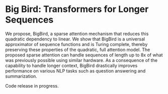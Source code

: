 # Big Bird: Transformers for Longer Sequences

We propose, BigBird, a sparse attention mechanism that reduces this quadratic
dependency to linear.  We show that BigBird is a universal approximator of
sequence functions and is Turing complete, thereby preserving these  properties
of the quadratic, full attention model. The proposed sparse attention can
handle sequences of length up to 8x of what was previously possible using
similar hardware.  As a consequence of the capability to handle longer context,
BigBird drastically improves performance on various NLP tasks such as question
answering and summarization.

Code release in progress.
